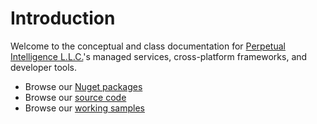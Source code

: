 # Introduction
Welcome to the conceptual and class documentation for [Perpetual Intelligence L.L.C.](https://perpetualintelligence.com/)'s managed services, cross-platform frameworks, and developer tools.

- Browse our [Nuget packages](https://www.nuget.org/profiles/perpetualintelligencellc)
- Browse our [source code](https://github.com/perpetualintelligence)
- Browse our [working samples](https://github.com/perpetualintelligence/docs/tree/main/samples)


